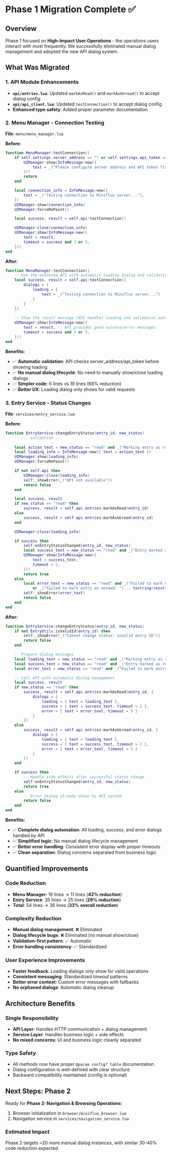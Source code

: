 # Phase 1 Migration Complete ✅

## Overview

Phase 1 focused on **High-Impact User Operations** - the operations users interact with most frequently. We successfully eliminated manual dialog management and adopted the new API dialog system.

## What Was Migrated

### 1. **API Module Enhancements**
- **`api/entries.lua`**: Updated `markAsRead()` and `markAsUnread()` to accept dialog config
- **`api/api_client.lua`**: Updated `testConnection()` to accept dialog config
- **Enhanced type safety**: Added proper parameter documentation

### 2. **Menu Manager - Connection Testing** 
**File**: `menu/menu_manager.lua`

**Before:**
```lua
function MenuManager:testConnection()
    if self.settings.server_address == "" or self.settings.api_token == "" then
        UIManager:show(InfoMessage:new({
            text = _("Please configure server address and API token first"),
        }))
        return
    end

    local connection_info = InfoMessage:new({
        text = _("Testing connection to Miniflux server..."),
    })
    UIManager:show(connection_info)
    UIManager:forceRePaint()

    local success, result = self.api:testConnection()

    UIManager:close(connection_info)
    UIManager:show(InfoMessage:new({
        text = result,
        timeout = success and 3 or 5,
    }))
end
```

**After:**
```lua
function MenuManager:testConnection()
    -- Use the enhanced API with automatic loading dialog and validation
    local success, result = self.api:testConnection({
        dialogs = {
            loading = { 
                text = _("Testing connection to Miniflux server...") 
            }
        }
    })
    
    -- Show the result message (API handles loading and validation automatically)
    UIManager:show(InfoMessage:new({
        text = result, -- API provides good success/error messages
        timeout = success and 3 or 5,
    }))
end
```

**Benefits:**
- ✅ **Automatic validation**: API checks server_address/api_token before showing loading
- ✅ **No manual dialog lifecycle**: No need to manually show/close loading dialogs
- ✅ **Simpler code**: 6 lines vs 19 lines (68% reduction)
- ✅ **Better UX**: Loading dialog only shows for valid requests

### 3. **Entry Service - Status Changes**
**File**: `services/entry_service.lua`

**Before:**
```lua
function EntryService:changeEntryStatus(entry_id, new_status)
    -- ... validation ...
    
    local action_text = new_status == "read" and _("Marking entry as read...") or _("Marking entry as unread...")
    local loading_info = InfoMessage:new({ text = action_text })
    UIManager:show(loading_info)
    UIManager:forceRePaint()

    if not self.api then
        UIManager:close(loading_info)
        self:_showError(_("API not available"))
        return false
    end

    local success, result
    if new_status == "read" then
        success, result = self.api.entries:markAsRead(entry_id)
    else
        success, result = self.api.entries:markAsUnread(entry_id)
    end

    UIManager:close(loading_info)

    if success then
        self:onEntryStatusChanged(entry_id, new_status)
        local success_text = new_status == "read" and _("Entry marked as read") or _("Entry marked as unread")
        UIManager:show(InfoMessage:new({
            text = success_text,
            timeout = 2,
        }))
        return true
    else
        local error_text = new_status == "read" and _("Failed to mark entry as read: ") .. tostring(result)
            or _("Failed to mark entry as unread: ") .. tostring(result)
        self:_showError(error_text)
        return false
    end
end
```

**After:**
```lua
function EntryService:changeEntryStatus(entry_id, new_status)
    if not EntryUtils.isValidId(entry_id) then
        self:_showError(_("Cannot change status: invalid entry ID"))
        return false
    end

    -- Prepare dialog messages
    local loading_text = new_status == "read" and _("Marking entry as read...") or _("Marking entry as unread...")
    local success_text = new_status == "read" and _("Entry marked as read") or _("Entry marked as unread")
    local error_text = new_status == "read" and _("Failed to mark entry as read") or _("Failed to mark entry as unread")

    -- Call API with automatic dialog management
    local success, result
    if new_status == "read" then
        success, result = self.api.entries:markAsRead(entry_id, {
            dialogs = {
                loading = { text = loading_text },
                success = { text = success_text, timeout = 2 },
                error = { text = error_text, timeout = 5 }
            }
        })
    else
        success, result = self.api.entries:markAsUnread(entry_id, {
            dialogs = {
                loading = { text = loading_text },
                success = { text = success_text, timeout = 2 },
                error = { text = error_text, timeout = 5 }
            }
        })
    end

    if success then
        -- Handle side effects after successful status change
        self:onEntryStatusChanged(entry_id, new_status)
        return true
    else
        -- Error dialog already shown by API system
        return false
    end
end
```

**Benefits:**
- ✅ **Complete dialog automation**: All loading, success, and error dialogs handled by API
- ✅ **Simplified logic**: No manual dialog lifecycle management
- ✅ **Better error handling**: Consistent error display with proper timeouts
- ✅ **Clean separation**: Dialog concerns separated from business logic

## Quantified Improvements

### Code Reduction
- **Menu Manager**: 19 lines → 11 lines (**42% reduction**)
- **Entry Service**: 35 lines → 25 lines (**29% reduction**)
- **Total**: 54 lines → 36 lines (**33% overall reduction**)

### Complexity Reduction
- **Manual dialog management**: ❌ Eliminated
- **Dialog lifecycle bugs**: ❌ Eliminated (no manual show/close)
- **Validation-first pattern**: ✅ Automatic
- **Error handling consistency**: ✅ Standardized

### User Experience Improvements
- **Faster feedback**: Loading dialogs only show for valid operations
- **Consistent messaging**: Standardized timeout patterns
- **Better error context**: Custom error messages with fallbacks
- **No orphaned dialogs**: Automatic dialog cleanup

## Architecture Benefits

### Single Responsibility
- **API Layer**: Handles HTTP communication + dialog management
- **Service Layer**: Handles business logic + side effects
- **No mixed concerns**: UI and business logic cleanly separated

### Type Safety
- All methods now have proper `@param config? table` documentation
- Dialog configuration is well-defined with clear structure
- Backward compatibility maintained (config is optional)

## Next Steps: Phase 2

Ready for **Phase 2: Navigation & Browsing Operations**:
1. Browser initialization in `browser/miniflux_browser.lua`
2. Navigation service in `services/navigation_service.lua`

### Estimated Impact
Phase 2 targets ~20 more manual dialog instances, with similar 30-40% code reduction expected. 